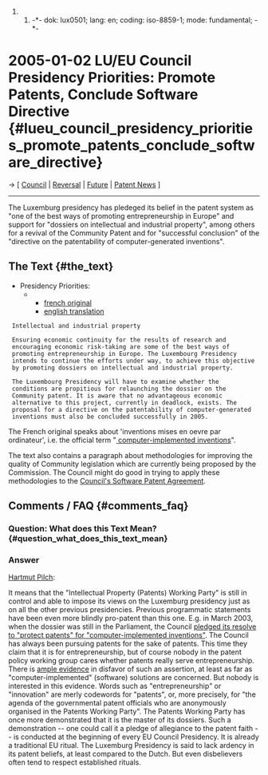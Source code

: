 1.  1.  -\*- dok: lux0501; lang: en; coding: iso-8859-1; mode:
        fundamental; -\*-

# 2005-01-02 LU/EU Council Presidency Priorities: Promote Patents, Conclude Software Directive {#lueu_council_presidency_priorities_promote_patents_conclude_software_directive}

-\> \[ [ Council](SwpatconsiliumEn "wikilink") \| [
Reversal](ConsRevers04En "wikilink") \| [
Future](SwpatFuturEn "wikilink") \| [ Patent
News](SwpatcninoEn "wikilink") \]

------------------------------------------------------------------------

The Luxemburg presidency has pledeged its belief in the patent system as
\"one of the best ways of promoting entrepreneurship in Europe\" and
support for \"dossiers on intellectual and industrial property\", among
others for a revival of the Community Patent and for \"successful
conclusion\" of the \"directive on the patentability of
computer-generated inventions\".

## The Text {#the_text}

-   Presidency Priorities:
    -   -   [french
            original](http://www.eu2005.lu/fr/presidence/priorites_et_pgm/priorites/index.html "wikilink")
        -   [english
            translation](http://www.eu2005.lu/en/presidence/priorites_et_pgm/priorites/index.html "wikilink")

` Intellectual and industrial property`

` Ensuring economic continuity for the results of research and`\
` encouraging economic risk-taking are some of the best ways of`\
` promoting entrepreneurship in Europe. The Luxembourg Presidency`\
` intends to continue the efforts under way, to achieve this objective`\
` by promoting dossiers on intellectual and industrial property.`

` The Luxembourg Presidency will have to examine whether the`\
` conditions are propitious for relaunching the dossier on the`\
` Community patent. It is aware that no advantageous economic`\
` alternative to this project, currently in deadlock, exists. The`\
` proposal for a directive on the patentability of computer-generated`\
` inventions must also be concluded successfully in 2005.`

The French original speaks about \'inventions mises en oevre par
ordinateur\', i.e. the official term \"[ computer-implemented
inventions](EubsaKinvEn "wikilink")\".

The text also contains a paragraph about methodologies for improving the
quality of Community legislation which are currently being proposed by
the Commission. The Council might do good in trying to apply these
methodologies to the [ Council\'s Software Patent
Agreement](Cons040518En "wikilink").

## Comments / FAQ {#comments_faq}

### Question: What does this Text Mean? {#question_what_does_this_text_mean}

### Answer

[ Hartmut Pilch](HartmutPilchEn "wikilink"):

It means that the \"Intellectual Property (Patents) Working Party\" is
still in control and able to impose its views on the Luxemburg
presidency just as on all the other previous presidencies. Previous
programmatic statements have been even more blindly pro-patent than this
one. E.g. in March 2003, when the dossier was still in the Parliament,
the Council [pledged its resolve to \"protect patents\" for
\"computer-implemented
inventions\"](http://lists.ffii.org/archive/mails/news/2003/Mar/0001.html "wikilink").
The Council has always been pursuing patents for the sake of patents.
This time they claim that it is for entrepreneurship, but of course
nobody in the patent policy working group cares whether patents really
serve entrepreneurship. There is [ ample
evidence](SwpatsiskuEn "wikilink") in disfavor of such an assertion, at
least as far as \"computer-implemented\" (software) solutions are
concerned. But nobody is interested in this evidence. Words such as
\"entrepreneurship\" or \"innovation\" are merly codewords for
\"patents\", or, more precisely, for \"the agenda of the governmental
patent officials who are anonymously organised in the Patents Working
Party\". The Patents Working Party has once more demonstrated that it is
the master of its dossiers. Such a demonstration \-- one could call it a
pledge of allegiance to the patent faith \-- is conducted at the
beginning of every EU Council Presidency. It is already a traditional EU
ritual. The Luxemburg Presidency is said to lack ardency in its patent
beliefs, at least compared to the Dutch. But even disbelievers often
tend to respect established rituals.
